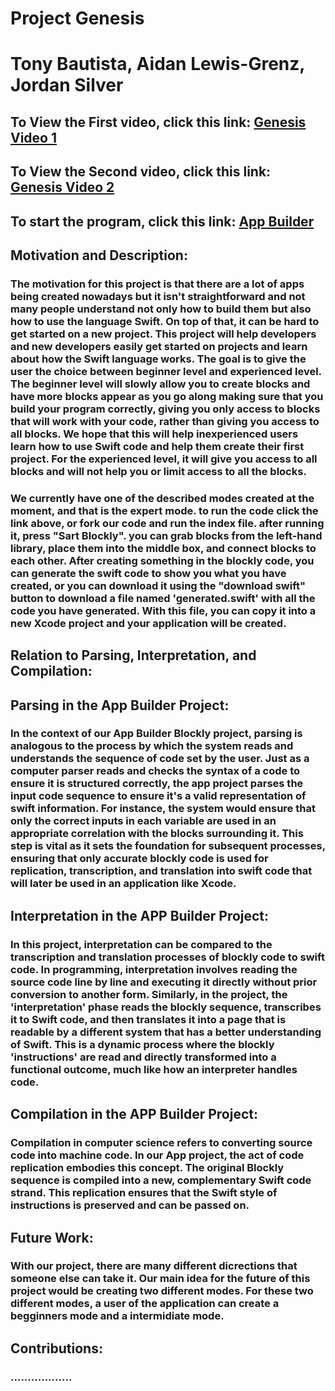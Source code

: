 # Project Genesis
# Tony Bautista, Aidan Lewis-Grenz, Jordan Silver

## To View the First video, click this link: [Genesis Video 1](https://AidanFLG.github.io/src/)

## To View the Second video, click this link: [Genesis Video 2](https://AidanFLG.github.io/src/)

## To start the program, click this link: [App Builder](https://AidanFLG.github.io/src/)


## Motivation and Description: 

### The motivation for this project is that there are a lot of apps being created nowadays but it isn't straightforward and not many people understand not only how to build them but also how to use the language Swift. On top of that, it can be hard to get started on a new project. This project will help developers and new developers easily get started on projects and learn about how the Swift language works. The goal is to give the user the choice between beginner level and experienced level. The beginner level will slowly allow you to create blocks and have more blocks appear as you go along making sure that you build your program correctly, giving you only access to blocks that will work with your code, rather than giving you access to all blocks. We hope that this will help inexperienced users learn how to use Swift code and help them create their first project. For the experienced level, it will give you access to all blocks and will not help you or limit access to all the blocks.


### We currently have one of the described modes created at the moment, and that is the expert mode. to run the code click the link above, or fork our code and run the index file. after running it, press "Sart Blockly". you can grab blocks from the left-hand library, place them into the middle box, and connect blocks to each other. After creating something in the blockly code, you can generate the swift code to show you what you have created, or you can download it using the "download swift" button to download a file named 'generated.swift' with all the code you have generated. With this file, you can copy it into a new Xcode project and your application will be created.

## Relation to Parsing, Interpretation, and Compilation:

## Parsing in the App Builder Project:
### In the context of our App Builder Blockly project, parsing is analogous to the process by which the system reads and understands the sequence of code set by the user. Just as a computer parser reads and checks the syntax of a code to ensure it is structured correctly, the app project parses the input code sequence to ensure it's a valid representation of swift information. For instance, the system would ensure that only the correct inputs in each variable are used in an appropriate correlation with the blocks surrounding it. This step is vital as it sets the foundation for subsequent processes, ensuring that only accurate blockly code is used for replication, transcription, and translation into swift code that will later be used in an application like Xcode.

## Interpretation in the APP Builder Project: 
### In this project, interpretation can be compared to the transcription and translation processes of blockly code to swift code. In programming, interpretation involves reading the source code line by line and executing it directly without prior conversion to another form. Similarly, in the project, the 'interpretation' phase reads the blockly sequence, transcribes it to Swift code, and then translates it into a page that is readable by a different system that has a better understanding of Swift. This is a dynamic process where the blockly 'instructions' are read and directly transformed into a functional outcome, much like how an interpreter handles code. 

## Compilation in the APP Builder Project: 
### Compilation in computer science refers to converting source code into machine code. In our App project, the act of code replication embodies this concept. The original Blockly sequence is compiled into a new, complementary Swift code strand. This replication ensures that the Swift style of instructions is preserved and can be passed on.

## Future Work:
### With our project, there are many different dicrections that someone else can take it. Our main idea for the future of this project would be creating two different modes. For these two different modes, a user of the application can create a begginners mode and a intermidiate mode.

## Contributions: 
### ..................
